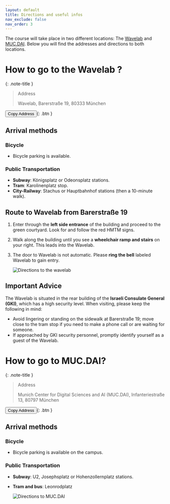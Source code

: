 ```yaml
---
layout: default
title: Directions and useful infos
nav_exclude: false
nav_order: 3
---
```


<script>
function copyToClipboard(text) {
  navigator.clipboard.writeText(text).then(function() {
    alert("Address copied to clipboard");
  })
  .catch(function(error) {
    alert("Copy failed! " + error);
  });
}
</script>

The course will take place in two different locations: The [Wavelab](https://www.wavelab.io/) and [MUC.DAI](https://mucdai.hm.edu/index.de.html). Below you will find the addresses and directions to both locations.


#  How to go to the Wavelab ?

{: .note-title }
> Address
>
> Wavelab,
> Barerstraße 19,
> 80333 München


<button onclick="copyToClipboard('Barerstraße 19, 80333 München')">Copy Address</button>{: .btn }

## Arrival methods

### Bicycle
- Bicycle parking is available.

### Public Transportation
- **Subway**: Königsplatz or Odeonsplatz stations.
- **Tram**: Karolinenplatz stop.
- **City-Railway**: Stachus or Hauptbahnhof stations (then a 10-minute walk).

## Route to Wavelab from Barerstraße 19

1. Enter through the **left side entrance** of the building and proceed to the green courtyard. Look for and follow the red HMTM signs.
2. Walk along the building until you see a **wheelchair ramp and stairs** on your right. This leads into the Wavelab.
3. The door to Wavelab is not automatic. Please **ring the bell** labeled Wavelab to gain entry.


    <img src="{{ '/assets/images/direction_map_wavelab.png' | relative_url }}" alt="Directions to the wavelab">

## Important Advice

The Wavelab is situated in the rear building of the **Israeli Consulate General (GKI)**, which has a high security level. When visiting, please keep the following in mind:

- Avoid lingering or standing on the sidewalk at Barerstraße 19; move close to the tram stop if you need to make a phone call or are waiting for someone.
- If approached by GKI security personnel, promptly identify yourself as a guest of the Wavelab.


#  How to go to MUC.DAI?

{: .note-title }
> Address
>
> Munich Center for Digital Sciences and AI (MUC.DAI),
> Infanteriestraße 13, 
> 80797 München

<button onclick="copyToClipboard('Infanteriestraße 13, 80797 München')">Copy Address</button>{: .btn }

## Arrival methods

### Bicycle

- Bicycle parking is available on the campus.

### Public Transportation

- **Subway**: U2, Josephsplatz or Hohenzollernplatz stations.
- **Tram and bus**: Leonrodplatz

    <img src="{{ '/assets/images/direction_map_mucdai.png' | relative_url }}" alt="Directions to MUC.DAI">
